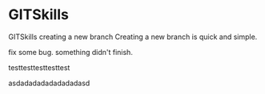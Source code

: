 # GITSkills
GITSkills
creating a new branch
Creating a new branch is quick and simple.

fix some bug.
something didn't finish.

testtesttesttesttest

asdadadadadadadadasd
